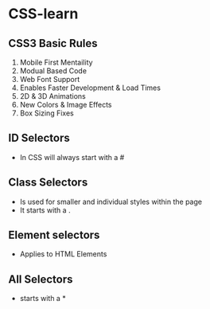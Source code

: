 # CSS-learn

## CSS3 Basic Rules
1. Mobile First Mentaility
2. Modual Based Code
3. Web Font Support
4. Enables Faster Development & Load  Times
5. 2D & 3D Animations
6. New Colors & Image Effects
7. Box Sizing Fixes

## ID Selectors
- In CSS will always start with a #

## Class Selectors
- Is used for smaller and individual styles within the page
- It starts with a .
## Element selectors
- Applies to HTML Elements

## All Selectors
- starts with a *

